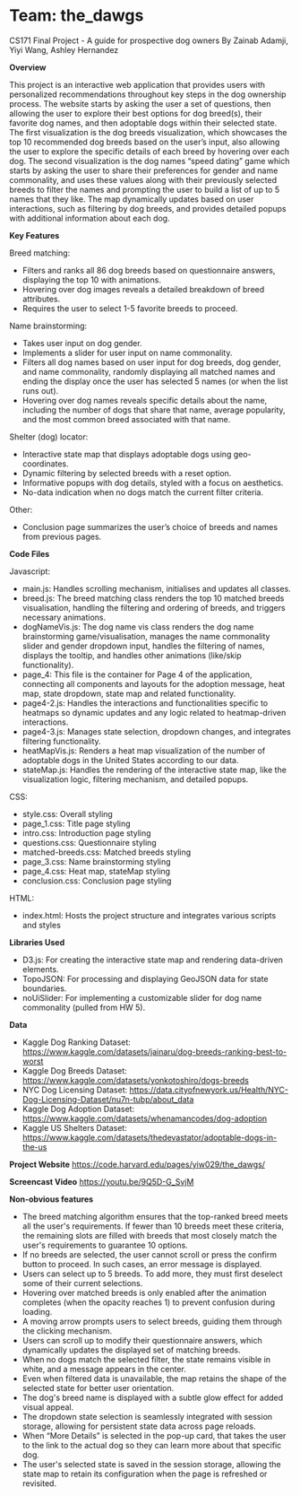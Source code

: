 # Team: the_dawgs
CS171 Final Project - A guide for prospective dog owners
By Zainab Adamji, Yiyi Wang, Ashley Hernandez

**Overview**

This project is an interactive web application that provides users with personalized recommendations throughout key steps in the dog ownership process. The website starts by asking the user a set of questions, then allowing the user to explore their best options for dog breed(s), their favorite dog names, and then adoptable dogs within their selected state. The first visualization is the dog breeds visualization, which showcases the top 10 recommended dog breeds based on the user’s input, also allowing the user to explore the specific details of each breed by hovering over each dog. The second visualization is the dog names “speed dating” game which starts by asking the user to share their preferences for gender and name commonality, and uses these values along with their previously selected breeds to filter the names and prompting the user to build a list of up to 5 names that they like. The map dynamically updates based on user interactions, such as filtering by dog breeds, and provides detailed popups with additional information about each dog.

**Key Features**

Breed matching:

- Filters and ranks all 86 dog breeds based on questionnaire answers, displaying the top 10 with animations.
- Hovering over dog images reveals a detailed breakdown of breed attributes.
- Requires the user to select 1-5 favorite breeds to proceed.

Name brainstorming:

- Takes user input on dog gender.
- Implements a slider for user input on name commonality.
- Filters all dog names based on user input for dog breeds, dog gender, and name commonality, randomly displaying all matched names and ending the display once the user has selected 5 names (or when the list runs out).
- Hovering over dog names reveals specific details about the name, including the number of dogs that share that name, average popularity, and the most common breed associated with that name.

Shelter (dog) locator:

- Interactive state map that displays adoptable dogs using geo-coordinates.
- Dynamic filtering by selected breeds with a reset option.
- Informative popups with dog details, styled with a focus on aesthetics.
- No-data indication when no dogs match the current filter criteria.

Other:
- Conclusion page summarizes the user’s choice of breeds and names from previous pages.

**Code Files**

Javascript:
- main.js: Handles scrolling mechanism, initialises and updates all classes.
- breed.js: The breed matching class renders the top 10 matched breeds visualisation, handling the filtering and ordering of breeds, and triggers necessary animations.
- dogNameVis.js: The dog name vis class renders the dog name brainstorming game/visualisation, manages the name commonality slider and gender dropdown input, handles the filtering of names, displays the tooltip, and handles other animations (like/skip functionality).
- page_4: This file is the container for Page 4 of the application, connecting all components and layouts for the adoption message, heat map, state dropdown, state map and related functionality.
- page4-2.js: Handles the interactions and functionalities specific to heatmaps so dynamic updates and any logic related to heatmap-driven interactions.
- page4-3.js: Manages state selection, dropdown changes, and integrates filtering functionality.
- heatMapVis.js: Renders a heat map visualization of the number of adoptable dogs in the United States according to our data.
- stateMap.js: Handles the rendering of the interactive state map, like the visualization logic, filtering mechanism, and detailed popups.

CSS:
- style.css: Overall styling
- page_1.css: Title page styling
- intro.css: Introduction page styling
- questions.css: Questionnaire styling
- matched-breeds.css: Matched breeds styling
- page_3.css: Name brainstorming styling
- page_4.css: Heat map, stateMap styling
- conclusion.css: Conclusion page styling

HTML:
- index.html: Hosts the project structure and integrates various scripts and styles

**Libraries Used**
- D3.js: For creating the interactive state map and rendering data-driven elements.
- TopoJSON: For processing and displaying GeoJSON data for state boundaries.
- noUiSlider: For implementing a customizable slider for dog name commonality (pulled from HW 5).

**Data**
- Kaggle Dog Ranking Dataset: https://www.kaggle.com/datasets/jainaru/dog-breeds-ranking-best-to-worst
- Kaggle Dog Breeds Dataset: https://www.kaggle.com/datasets/yonkotoshiro/dogs-breeds
- NYC Dog Licensing Dataset: https://data.cityofnewyork.us/Health/NYC-Dog-Licensing-Dataset/nu7n-tubp/about_data
- Kaggle Dog Adoption Dataset: https://www.kaggle.com/datasets/whenamancodes/dog-adoption
- Kaggle US Shelters Dataset: https://www.kaggle.com/datasets/thedevastator/adoptable-dogs-in-the-us

**Project Website**
https://code.harvard.edu/pages/yiw029/the_dawgs/

**Screencast Video**
https://youtu.be/9Q5D-G_SvjM

**Non-obvious features**
- The breed matching algorithm ensures that the top-ranked breed meets all the user's requirements. If fewer than 10 breeds meet these criteria, the remaining slots are filled with breeds that most closely match the user's requirements to guarantee 10 options.
- If no breeds are selected, the user cannot scroll or press the confirm button to proceed. In such cases, an error message is displayed.
- Users can select up to 5 breeds. To add more, they must first deselect some of their current selections.
- Hovering over matched breeds is only enabled after the animation completes (when the opacity reaches 1) to prevent confusion during loading.
- A moving arrow prompts users to select breeds, guiding them through the clicking mechanism.
- Users can scroll up to modify their questionnaire answers, which dynamically updates the displayed set of matching breeds.
- When no dogs match the selected filter, the state remains visible in white, and a message appears in the center.
- Even when filtered data is unavailable, the map retains the shape of the selected state for better user orientation.
- The dog's breed name is displayed with a subtle glow effect for added visual appeal.
- The dropdown state selection is seamlessly integrated with session storage, allowing for persistent state data across page reloads.
- When “More Details” is selected in the pop-up card, that takes the user to the link to the actual dog so they can learn more about that specific dog.
- The user's selected state is saved in the session storage, allowing the state map to retain its configuration when the page is refreshed or revisited.
